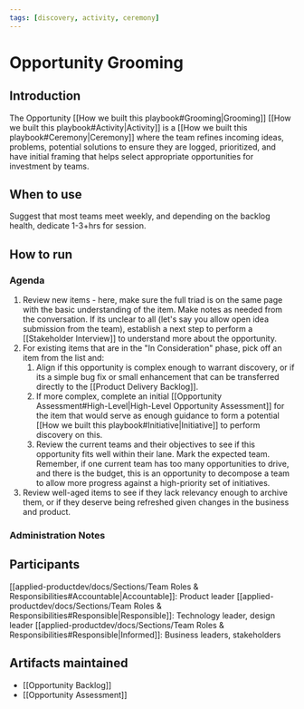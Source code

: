 ```yaml
---
tags: [discovery, activity, ceremony]
---
```

# Opportunity Grooming

## Introduction
The Opportunity [[How we built this playbook#Grooming|Grooming]] [[How we built this playbook#Activity|Activity]] is a [[How we built this playbook#Ceremony|Ceremony]] where the team refines incoming ideas, problems, potential solutions to ensure they are logged, prioritized, and have initial framing that helps select appropriate opportunities for investment by teams.

## When to use
Suggest that most teams meet weekly, and depending on the backlog health, dedicate 1-3+hrs for session.

## How to run

### Agenda
1. Review new items - here, make sure the full triad is on the same page with the basic understanding of the item. Make notes as needed from the conversation. If its unclear to all (let's say you allow open idea submission from the team), establish a next step to perform a [[Stakeholder Interview]] to understand more about the opportunity.
2. For existing items that are in the "In Consideration" phase, pick off an item from the list and:
	1.  Align if this opportunity is complex enough to warrant discovery, or if its a simple bug fix or small enhancement that can be transferred directly to the [[Product Delivery Backlog]]. 
	2.  If more complex, complete an initial [[Opportunity Assessment#High-Level|High-Level Opportunity Assessment]] for the item that would serve as enough guidance to form a potential [[How we built this playbook#Initiative|Initiative]] to perform discovery on this.
	3.  Review the current teams and their objectives to see if this opportunity fits well within their lane. Mark the expected team. Remember, if one current team has too many opportunities to drive, and there is the budget, this is an opportunity to decompose a team to allow more progress against a high-priority set of initiatives.
3.  Review well-aged items to see if they lack relevancy enough to archive them, or if they deserve being refreshed given changes in the business and product.


### Administration Notes

## Participants
[[applied-productdev/docs/Sections/Team Roles & Responsibilities#Accountable|Accountable]]: Product leader
[[applied-productdev/docs/Sections/Team Roles & Responsibilities#Responsible|Responsible]]: Technology leader, design leader
[[applied-productdev/docs/Sections/Team Roles & Responsibilities#Responsible|Informed]]: Business leaders, stakeholders


## Artifacts maintained
- [[Opportunity Backlog]]
- [[Opportunity Assessment]]